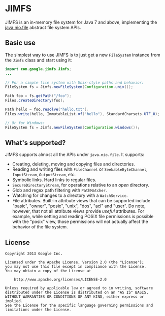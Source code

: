 JIMFS
=====

JIMFS is an in-memory file system for Java 7 and above, implementing the
[java.nio.file](http://docs.oracle.com/javase/7/docs/api/java/nio/file/package-summary.html)
abstract file system APIs.

Basic use
---------

The simplest way to use JIMFS is to just get a new `FileSystem` instance from the `Jimfs` class and
start using it:

```java
import com.google.jimfs.Jimfs;
...

// For a simple file system with Unix-style paths and behavior:
FileSystem fs = Jimfs.newFileSystem(Configuration.unix());

Path foo = fs.getPath("/foo");
Files.createDirectory(foo);

Path hello = foo.resolve("hello.txt");
Files.write(hello, ImmutableList.of("hello"), StandardCharsets.UTF_8);

// Or for Windows:
FileSystem fs = Jimfs.newFileSystem(Configuration.windows());
```

What's supported?
-----------------

JIMFS supports almost all the APIs under `java.nio.file`. It supports:

- Creating, deleting, moving and copying files and directories.
- Reading and writing files with `FileChannel` or `SeekableByteChannel`, `InputStream`,
  `OutputStream`, etc.
- Symbolic links. Hard links to regular files.
- `SecureDirectoryStream`, for operations relative to an _open_ directory.
- Glob and regex path filtering with `PathMatcher`.
- Watching for changes to a directory with a `WatchService`.
- File attributes. Built-in attribute views that can be supported include "basic", "owner",
  "posix", "unix", "dos", "acl" and "user". Do note, however, that not all attribute views provide
  _useful_ attributes. For example, while setting and reading POSIX file permissions is possible
  with the "posix" view, those permissions will not actually affect the behavior of the file system.

License
-------

```
Copyright 2013 Google Inc.

Licensed under the Apache License, Version 2.0 (the "License");
you may not use this file except in compliance with the License.
You may obtain a copy of the License at

    http://www.apache.org/licenses/LICENSE-2.0

Unless required by applicable law or agreed to in writing, software
distributed under the License is distributed on an "AS IS" BASIS,
WITHOUT WARRANTIES OR CONDITIONS OF ANY KIND, either express or implied.
See the License for the specific language governing permissions and
limitations under the License.
```